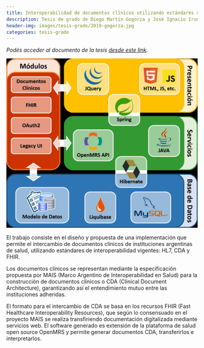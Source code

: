 ```yaml
---
title: Interoperabilidad de documentos clínicos utilizando estándares de salud con la especificación MAIS en una plataforma open source
description: Tesis de grado de Diego Martín Gogorza y José Ignacio Irumberry, dirigida por la Dra. Mariana del Fresno y el Ing. Emanuel Arguiñarena
header-img: images/tesis-grado/2019-gogorza.jpg
categories: tesis-grado
---
```

*Podés acceder al documento de la tesis [desde este link](https://www.ridaa.unicen.edu.ar/xmlui/handle/123456789/2049).*


<div class="image-post-container">
    <img src="/images/tesis-grado/2019-gogorza.jpg"/>
</div>

El trabajo consiste en el diseño y propuesta de una implementación que permite el intercambio de documentos clínicos de instituciones argentinas de salud, utilizando estándares de interoperabilidad vigentes: HL7, CDA y FHIR.

Los documentos clínicos se representan mediante la especificación propuesta por MAIS (Marco Argentino de Interoperabilidad en Salud) para la construcción de documentos clínicos o CDA (Clinical Document Architecture), garantizando así el entendimiento mutuo entre las instituciones adheridas.

El formato para el intercambio de CDA se basa en los recursos FHIR (Fast Healthcare Interoperability Resources), que según lo consensuado en el proyecto MAIS se realiza transfiriendo documentación digitalizada mediante servicios web. El software generado es extensión de la plataforma de salud open source OpenMRS y permite generar documentos CDA, transferirlos e interpretarlos.

